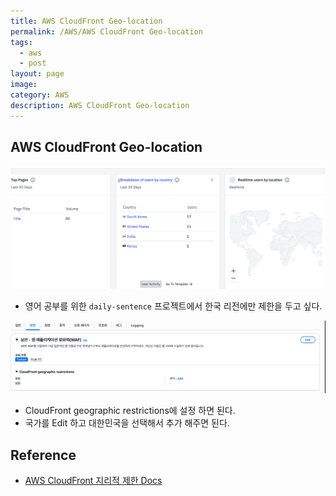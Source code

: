 ```yaml
---
title: AWS CloudFront Geo-location
permalink: /AWS/AWS CloudFront Geo-location
tags:
  - aws
  - post
layout: page
image: 
category: AWS
description: AWS CloudFront Geo-location
---
```


## AWS CloudFront Geo-location

![](/assets/aws-lambda-20.png)

- 영어 공부를 위한 `daily-sentence` 프로젝트에서 한국 리전에만 제한을 두고 싶다.

![](/assets/aws-lambda-21.png)

- CloudFront geographic restrictions에 설정 하면 된다.
- 국가를 Edit 하고 대한민국을 선택해서 추가 해주면 된다.

## Reference

- [AWS CloudFront 지리적 제한 Docs](https://docs.aws.amazon.com/ko_kr/AmazonCloudFront/latest/DeveloperGuide/georestrictions.html#georestrictions-cloudfront) 
